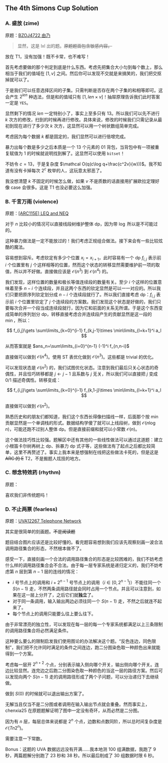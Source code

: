 ## The 4th Simons Cup Solution

### A. 盛放 (zime)

原题：[BZOJ4722 由乃](https://vjudge.net/problem/%E9%BB%91%E6%9A%97%E7%88%86%E7%82%B8-4722)

> 显然，这是 lxl 出的题。~~原题题面包含敏感内容。~~

放在 T1，没有加强！既不卡常，也不难写！

首先考虑要做的那个判定到底是什么东西。考虑先把集合大小匀到每个数上，那么相当于我们的值域在 $[1,v]$ 之间。然后你可以发现不交就是来搞笑的，我们把交抠掉就可以了。

于是我们可以任意选择区间的子集。只需判断是否存在两个子集的和相等即可。这会产生 $2^{len}$ 种选法，但是和的值域只有 $[1,len\times v]$！抽屉原理告诉我们此时答案一定是 `YES`。

显然剩下的情况 $len$ 一定特别小了，事实上至多只有 $13$。所以我们可以先不进行 $k$ 次方的修改，扫到的时候再进行修改。具体来说，修改的时候我们只需记录从最初到现在进行了多少次 $k$ 次方，这显然可以用一个树状数组简单完成。

考虑因为每个数据 $k$ 都是固定的，我们显然可以进行倍增完成。

暴力出每个数是多少之后本质是一个 $13$ 个元素的 01 背包，当背包中有一项被重复赋值为 $1$ 的时候就说明找到解了。这显然可以使用 `bitset`！

不妨令 $c=13$，于是复杂度 $\mathcal O(q(c\log q+\frac{c^2v}{w}))$。我不知道有没有卡掉每次 $2^c$ 枚举的人，这玩意太邪恶了。

我没想清楚 $k$ 不固定的时候怎么做，如果 $v$ 不是质数的话直接用扩展欧拉定理好像 case 会很多。这是 T1 也没必要这么加强。

### B. 千言万雨 (violence)

原题：[[ARC115E] LEQ and NEQ](https://www.luogu.com.cn/problem/AT_arc115_e)

对于 $n$ 比较小的情况可以直接线段树维护整体 dp，因为带 $\log$ 所以是不可能过的。

这种暴力做法是一定不能放过的！我们考虑正规组合做法。接下来会有一些比较炫酷的魔法。

容易想到容斥。考虑钦定有多少个位置 $x_i=x_{i+1}$，此时容易有一个 dp $f_{i,j}$ 表示前 $i$ 个位置里有 $j$ 个这样相等的位置，然而这个状态的转移显然需要维护前一项的取值，所以并不好做。直接做应该是 $\mathcal O(n^3)$ 到 $\mathcal O(n^4)$ 的。

我们发现，这样位置的数量和极长等值连续段的数量有关。至少 $i$ 个这样的位置意味着至多 $n-i$ 个连续段，并且这两个东西的钦定显然是可以一一对应的。所以我们只要把原序列钦定划分成 $n-i$ 个连续段就行了。所以我们直接考虑 dp：$f_{i,j}$ 表示前 $i$ 个位置里钦定了 $j$ 个连续段的方案数。我们发现这个状态是好做的，我们只要每次合并一个段当成连续段就行，因为它和前面的关系无所谓。于是这个东西变成简单的序列划分 dp，转移直接考虑合并连续段产生的贡献显然是这一段的 $\min$，所以：

$$
f_{i,j}\gets \sum\limits_{k=0}^{i-1} f_{k,j-1}\times \min\limits_{l=k+1}^i a_l
$$

从而答案就是 $ans_n=\sum\limits_{i=0}^{n-1} (-1)^i f_{n,n-i}$

直接做可以做到 $\mathcal O(n^4)$。使用 ST 表优化做到 $\mathcal O(n^3)$。这些都是 trivial 的优化。

可以发现状态是 $\mathcal O(n^2)$ 的，我们试图优化状态。注意到我们最后只关心状态的奇偶性，并且恰巧转移都是 $j\gets j-1$ 且系数与 $j$ 无关，所以我们可以直接把 $j$ 变成 $0/1$ 描述奇偶性。转移变成：

$$
f_{i,j}\gets \sum\limits_{k=0}^{i-1} f_{k,1-j}\times \min\limits_{l=k+1}^i a_l
$$

直接做可以做到 $\mathcal O(n^2)$。

熟悉历史和的朋友们都知道，我们这个东西长得像扫描线一样，后面那个按 $\min$ 贡献显然是一个单调栈的形式。数据结构学傻了就可以上线段树，做到 $\mathcal O(n\log n)$，可能还跑不过别人整体 dp。但是直接前缀和就可以小常数 $\mathcal O(n)$。

这个做法技巧性比较强。题解区中还有其他的一些线性做法可以通过这道题：建立小根笛卡尔树再树上 dp、拆暴力 dp 式子等，这些做法有了起点之后都比较简单，这里不再赘述了。事实上我本来是想强制在线把这些做法卡死的，但是这是 ~~ARC 的 E~~ T2，不是搬题人炫技的地方。

### C. 想念特效药 (rhythm)

原题：

喜欢我们非传统题吗！


### D. 不止两票 (fearless)

原题：[UVA12267 Telephone Network](https://www.luogu.com.cn/problem/UVA12267)

其实是很简单的刻画题。~~不是阅读题~~

题目结合图片应该还是比较好懂的。看完题容易想到我们应该先观察刻画一波合法调用路径集合的形态，不然根本做不了。

感受一下，直接刻画一个合法的调用路径集合的形态是比较困难的，我们不妨考虑什么样的调用路径集合会不合法。由于每一层专家系统是递归定义的，我们不妨考虑第 $n$ 层到第 $n-1$ 层的连线的情况：

- $i$ 号节点上的调用和 $i+2^{n-1}$ 号节点上的调用（$i\in[0,2^{n-1})$）不能往同一个 $S(n-1)$ 走，不然两条调用路径就会同时占用一个节点。并且可以注意到，如果在这一层上分开了，之后它们就**独立**了。
- 对于同一条调用，输入输出两边必须往同一个 $S(n-1)$ 走，不然之后就连不起来了。
- 每个节点上的调用只能要么往上要么往下。

由于非常漂亮的独立性，可以发现在每一层的每一个专家系统都满足以上三条限制的调用路径集合将必然满足条件。

这种要么要么的限制启发我们使用图论的办法解决这个题。“反色连边，同色限制”，我们把不允许同时满足的条件之间连边，跑二分图染色取一种颜色出来就能得到一个方案。

考虑每一层开 $2^{n+2}$ 个点，分别表示输入侧向哪个开关，输出侧向哪个开关。连边比较显然。连完边之后跑二分图染色取一种颜色的当这一层的路径方案。然后可以发现向两个 $S(n-1)$ 走的调用路径形成了两个子问题，可以分治递归下去继续做。

做到 $S(0)$ 的时候就可以退出输出方案了。

无解当且仅当不是二分图或者调用在输入输出节点就会重叠。然而事实上，chenxia25 在原题题解证明了图中一定没有奇环，从而必然是二分图。

因为有 $n$ 层，每层总体来说都是 $2^n$ 个点，边数和点数同阶，所以总时间复杂度是 $\mathcal O(Tn2^n)$。

需要注意一下常数。

Bonus：这题的 UVA 数据远远没有开满……我本地测 $100$ 组满数据，我跑了 $9$ 秒，两篇题解分别跑了 $23$ 秒和 $38$ 秒。所以最后削成了 $30$ 组数据时限 $6$ 秒。